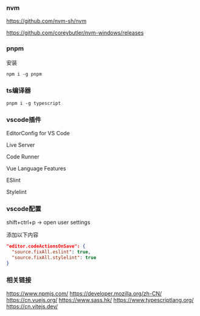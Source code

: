 ### nvm

https://github.com/nvm-sh/nvm

https://github.com/coreybutler/nvm-windows/releases

### pnpm

安装

```
npm i -g pnpm
```



### ts编译器

```
pnpm i -g typescript
```



### vscode插件

EditorConfig for VS Code

Live Server

Code Runner

Vue Language Features

ESlint

Stylelint

### vscode配置

shift+ctrl+p -> open user settings

添加以下内容

```json
"editor.codeActionsOnSave": {
  "source.fixAll.eslint": true,
  "source.fixAll.stylelint": true
}
```



### 相关链接

https://www.npmjs.com/
https://developer.mozilla.org/zh-CN/
https://cn.vuejs.org/
https://www.sass.hk/
https://www.typescriptlang.org/
https://cn.vitejs.dev/
